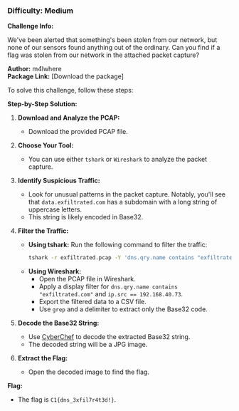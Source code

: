 ### Difficulty: Medium

**Challenge Info:**

We've been alerted that something's been stolen from our network, but none of our sensors found anything out of the ordinary. Can you find if a flag was stolen from our network in the attached packet capture?

**Author:** m4lwhere  
**Package Link:** [Download the package]

To solve this challenge, follow these steps:

**Step-by-Step Solution:**

1. **Download and Analyze the PCAP:**
   - Download the provided PCAP file.

2. **Choose Your Tool:**
   - You can use either `tshark` or `Wireshark` to analyze the packet capture.

3. **Identify Suspicious Traffic:**
   - Look for unusual patterns in the packet capture. Notably, you'll see that `data.exfiltrated.com` has a subdomain with a long string of uppercase letters.
   - This string is likely encoded in Base32.

4. **Filter the Traffic:**
   - **Using tshark:** Run the following command to filter the traffic:
     ```sh
     tshark -r exfiltrated.pcap -Y 'dns.qry.name contains "exfiltrated.com" && ip.src == 192.168.40.73' -T fields -e dns.qry.name | awk -F'.' '{print $1}' | tr -d '\n'
     ```
   - **Using Wireshark:** 
     - Open the PCAP file in Wireshark.
     - Apply a display filter for `dns.qry.name contains "exfiltrated.com"` and `ip.src == 192.168.40.73`.
     - Export the filtered data to a CSV file.
     - Use `grep` and a delimiter to extract only the Base32 code.

5. **Decode the Base32 String:**
   - Use [CyberChef](https://gchq.github.io/CyberChef/) to decode the extracted Base32 string.
   - The decoded string will be a JPG image.

6. **Extract the Flag:**
   - Open the decoded image to find the flag.

**Flag:**
   - The flag is `C1{dns_3xfil7r4t3d!}`.


